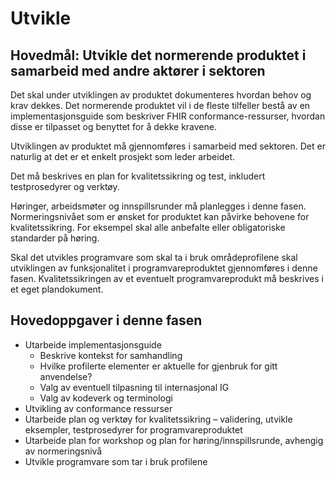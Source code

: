 # Utvikle

## Hovedmål: Utvikle det normerende produktet i samarbeid med andre aktører i sektoren

Det skal under utviklingen av produktet dokumenteres hvordan behov og krav dekkes. Det normerende produktet vil i de fleste tilfeller bestå av en implementasjonsguide som beskriver FHIR conformance-ressurser, hvordan disse er tilpasset og benyttet for å dekke kravene.

Utviklingen av produktet må gjennomføres i samarbeid med sektoren. Det er naturlig at det er et enkelt prosjekt som leder arbeidet.

Det må beskrives en plan for kvalitetssikring og test, inkludert testprosedyrer og verktøy.

Høringer, arbeidsmøter og innspillsrunder må planlegges i denne fasen. Normeringsnivået som er ønsket for produktet kan påvirke behovene for kvalitetssikring. For eksempel skal alle anbefalte eller obligatoriske standarder på høring.

Skal det utvikles programvare som skal ta i bruk områdeprofilene skal utviklingen av funksjonalitet i programvareproduktet gjennomføres i denne fasen. Kvalitetssikringen av et eventuelt programvareprodukt må beskrives i et eget plandokument.

## Hovedoppgaver i denne fasen

* Utarbeide implementasjonsguide
  * Beskrive kontekst for samhandling
  * Hvilke profilerte elementer er aktuelle for gjenbruk for gitt anvendelse?
  * Valg av eventuell tilpasning til internasjonal IG
  * Valg av kodeverk og terminologi
* Utvikling av conformance ressurser
* Utarbeide plan og verktøy for kvalitetssikring – validering, utvikle eksempler, testprosedyrer for programvareproduktet
* Utarbeide plan for workshop og plan for høring/innspillsrunde, avhengig av normeringsnivå
* Utvikle programvare som tar i bruk profilene
